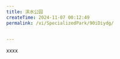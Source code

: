 ```yaml
---
title: 滨水公园
createTime: 2024-11-07 00:12:49
permalink: /vi/SpecializedPark/90iDiydg/


---
```


xxxx